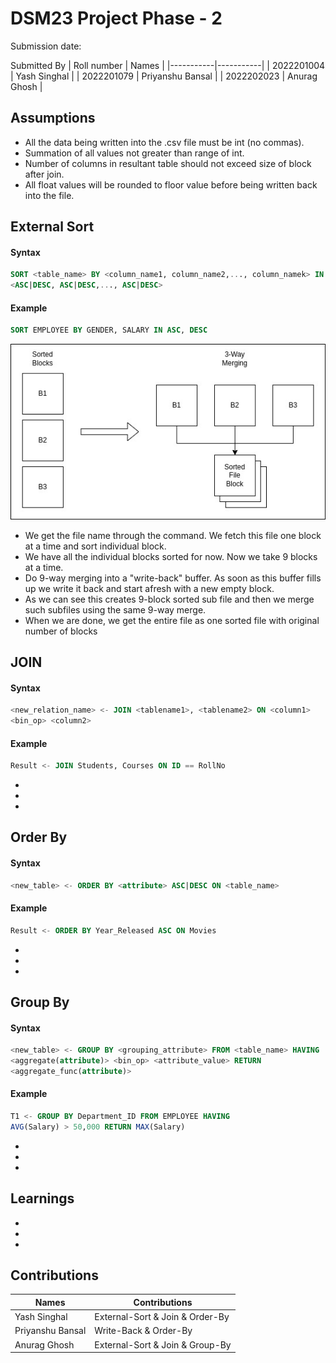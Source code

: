 # DSM23 Project Phase - 2

Submission date: 

Submitted By
| Roll number | Names |
|-----------|-----------|
| 2022201004 | Yash Singhal |
| 2022201079 | Priyanshu Bansal |
| 2022202023 | Anurag Ghosh |

## Assumptions
<ul>
  <li>All the data being written into the .csv file must be int (no commas). </li>
  <li> Summation of all values not greater than range of int.</li>
  <li> Number of columns in resultant table should not exceed size of block after join.</li>
  <li> All float values will be rounded to floor value before being written back into the file.</li>
</ul>

## External Sort
#### Syntax
```sql
SORT <table_name> BY <column_name1, column_name2,..., column_namek> IN
<ASC|DESC, ASC|DESC,..., ASC|DESC>
```
#### Example
```sql
SORT EMPLOYEE BY GENDER, SALARY IN ASC, DESC
```
<img src="./image.jpeg" width="600" title="hover text">

<ul>
  <li> We get the file name through the command. We fetch this file one block at a time and sort individual block. </li>
  <li> We have all the individual blocks sorted for now. Now we take 9 blocks at a time. </li>
  <li> Do 9-way merging into a "write-back" buffer. As soon as this buffer fills up we write it back and start afresh with a new empty block. </li>
  <li> As we can see this creates 9-block sorted sub file and then we merge such subfiles using the same 9-way merge. </li>
  <li> When we are done, we get the entire file as one sorted file with original number of blocks </li>
</ul>

## JOIN
#### Syntax
```sql
<new_relation_name> <- JOIN <tablename1>, <tablename2> ON <column1>
<bin_op> <column2>
```
#### Example
```sql
Result <- JOIN Students, Courses ON ID == RollNo 
```
<ul>
  <li> </li>
  <li> </li>
  <li> </li>
</ul>

## Order By
#### Syntax
```sql
<new_table> <- ORDER BY <attribute> ASC|DESC ON <table_name>
```
#### Example
```sql
Result <- ORDER BY Year_Released ASC ON Movies
```
<ul>
  <li> </li>
  <li> </li>
  <li> </li>
</ul>

## Group By
#### Syntax
```sql
<new_table> <- GROUP BY <grouping_attribute> FROM <table_name> HAVING
<aggregate(attribute)> <bin_op> <attribute_value> RETURN
<aggregate_func(attribute)>
```
#### Example
```sql
T1 <- GROUP BY Department_ID FROM EMPLOYEE HAVING
AVG(Salary) > 50,000 RETURN MAX(Salary)
```
<ul>
  <li> </li>
  <li> </li>
  <li> </li>
</ul>

## Learnings

<ul>
  <li> </li>
  <li> </li>
  <li> </li>
</ul>

## Contributions
| Names | Contributions |
|-----------|-----------|
| Yash Singhal | External-Sort & Join & Order-By |
| Priyanshu Bansal | Write-Back & Order-By |
| Anurag Ghosh | External-Sort & Join & Group-By|

